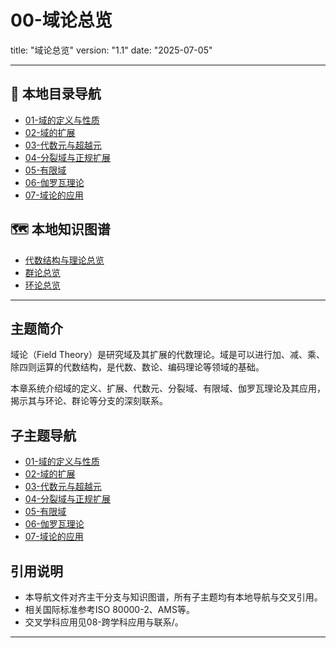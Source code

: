 # 00-域论总览

title: "域论总览"
version: "1.1"
date: "2025-07-05"

---

## 📁 本地目录导航

- [01-域的定义与性质](./01-域的定义与性质.md)
- [02-域的扩展](./02-域的扩展.md)
- [03-代数元与超越元](./03-代数元与超越元.md)
- [04-分裂域与正规扩展](./04-分裂域与正规扩展.md)
- [05-有限域](./05-有限域.md)
- [06-伽罗瓦理论](./06-伽罗瓦理论.md)
- [07-域论的应用](./07-域论的应用.md)

## 🗺️ 本地知识图谱

- [代数结构与理论总览](../00-代数结构与理论总览.md)
- [群论总览](../02-群论/00-群论总览.md)
- [环论总览](../03-环论/00-环论总览.md)

---

## 主题简介

域论（Field Theory）是研究域及其扩展的代数理论。域是可以进行加、减、乘、除四则运算的代数结构，是代数、数论、编码理论等领域的基础。

本章系统介绍域的定义、扩展、代数元、分裂域、有限域、伽罗瓦理论及其应用，揭示其与环论、群论等分支的深刻联系。

## 子主题导航

- [01-域的定义与性质](./01-域的定义与性质.md)
- [02-域的扩展](./02-域的扩展.md)
- [03-代数元与超越元](./03-代数元与超越元.md)
- [04-分裂域与正规扩展](./04-分裂域与正规扩展.md)
- [05-有限域](./05-有限域.md)
- [06-伽罗瓦理论](./06-伽罗瓦理论.md)
- [07-域论的应用](./07-域论的应用.md)

## 引用说明

- 本导航文件对齐主干分支与知识图谱，所有子主题均有本地导航与交叉引用。
- 相关国际标准参考ISO 80000-2、AMS等。
- 交叉学科应用见08-跨学科应用与联系/。

---
